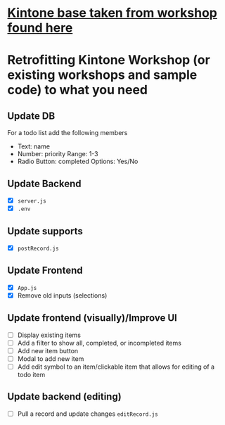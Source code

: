 # [Kintone base taken from workshop found here](https://github.com/kintone-workshops/React-x-REST-API-Workshop/)

# Retrofitting Kintone Workshop (or existing workshops and sample code) to what you need

## Update DB
For a todo list add the following members

- Text: name
- Number: priority Range: 1-3
- Radio Button: completed Options: Yes/No

## Update Backend
- [x] `server.js`
- [x] `.env`

## Update supports
- [x] `postRecord.js`

## Update Frontend
- [x] `App.js`
- [x] Remove old inputs (selections)

## Update frontend (visually)/Improve UI
- [ ] Display existing items
- [ ] Add a filter to show all, completed, or incompleted items
- [ ] Add new item button
- [ ] Modal to add new item
- [ ] Add edit symbol to an item/clickable item that allows for editing of a todo item

## Update backend (editing)
- [ ] Pull a record and update changes `editRecord.js`

